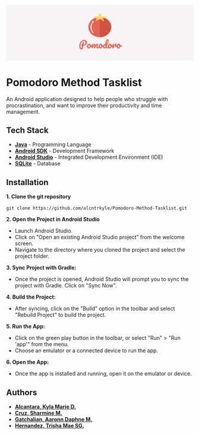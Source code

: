 ![Pomodoro](header.png)

# Pomodoro Method Tasklist
An Android application designed to help people who struggle with procrastination, and want to improve their productivity and time management.

## Tech Stack

- **[Java](https://www.java.com/en/)** - Programming Language
- **[Android SDK](https://developer.android.com/studio?gclid=CjwKCAiA_OetBhAtEiwAPTeQZzahV4-eE4M-5OSXtw9_26tR8N_y8iC5y22RAl9XvU7lKYW7LGS2HxoCOwAQAvD_BwE&gclsrc=aw.ds)** - Development Framework
- **[Android Studio](https://developer.android.com/studio?gclid=CjwKCAiA_OetBhAtEiwAPTeQZwSlYK_GHXMabRxMgh-uqOxGzNiewvKA66HS27sAI565Oswk4QbkAxoCkO0QAvD_BwE&gclsrc=aw.ds)** - Integrated Development Environment (IDE)
- **[SQLite](https://www.sqlite.org/index.html)** - Database

## Installation

**1. Clone the git repository**

    git clone https://github.com/alcntrkyle/Pomodoro-Method-Tasklist.git

**2. Open the Project in Android Studio**
- Launch Android Studio.
- Click on "Open an existing Android Studio project" from the welcome screen. 
- Navigate to the directory where you cloned the project and select the project folder.

**3. Sync Project with Gradle:**
- Once the project is opened, Android Studio will prompt you to sync the project with Gradle. Click on "Sync Now".

**4. Build the Project:**
- After syncing, click on the "Build" option in the toolbar and select "Rebuild Project" to build the project.

**5. Run the App:**
- Click on the green play button in the toolbar, or select "Run" > "Run 'app'" from the menu.
- Choose an emulator or a connected device to run the app.

**6. Open the App:**
- Once the app is installed and running, open it on the emulator or device.

## Authors

- **[Alcantara, Kyla Marie D.](https://github.com/alcntrkyle)**
- **[Cruz, Sharmine M.](https://github.com/SharmCruz)**
- **[Gatchalian, Aaronn Daphne M.](https://github.com/d4phne)**
- **[Hernandez, Trisha Mae SG.](https://github.com/seapiphany)**
